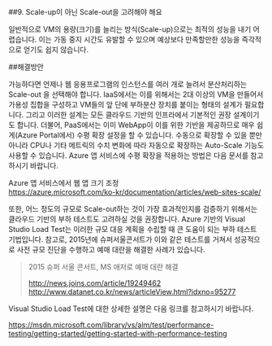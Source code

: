 ##9. Scale-up이 아닌 Scale-out을 고려해야 해요

일반적으로 VM의 용량(크기)를 늘리는 방식(Scale-up)으로는 최적의 성능을 내기 어렵습니다. 이는 가동 중지 시간도 유발할 수 있으며 예상보다 만족할만한 성능을 즉각적으로 얻기도 쉽지 않습니다.

##해결방안

가능하다면 언제나 웹 응용프로그램의 인스턴스를 여러 개로 늘려서 분산처리하는 Scale-out 을 선택해야 합니다. IaaS에서는 이를 위해서는 2대 이상의 VM을 만들어서 가용성 집합을 구성하고 VM들의 앞 단에 부하분산 장치를 붙이는 형태의 설계가 필요합니다. 그리고 이러한 설계는 모든 클라우드 기반의 인프라에서 기본적인 권장 설계이기도 합니다. 더불어, PaaS에서는 이미 WebApp이 이를 위한 기반을 제공하므로 매우 쉽게(Azure Portal에서) 수평 확장 설정을 할 수 있습니다. 수동으로 확장할 수 있을 뿐만 아니라 CPU나 기타 메트릭의 수치 변화에 따라 자동으로 확장하는 Auto-Scale 기능도 사용할 수 있습니다. Azure 앱 서비스에 수평 확장을 적용하는 방법은 다음 문서를 참고하시기 바랍니다.

Azure 앱 서비스에서 웹 앱 크기 조정     
https://azure.microsoft.com/ko-kr/documentation/articles/web-sites-scale/

또한, 어느 정도의 규모로 Scale-out하는 것이 가장 효과적인지를 검증하기 위해서는 클라우드 기반의 부하 테스트도 고려하실 것을 권장합니다.  Azure 기반의 Visual Studio Load Test는 이러한 규모 대응 계획을 수립할 때 큰 도움이 되는 부하 테스트 기법입니다. 참고로, 2015년에 슈퍼서울콘서트가 이와 같은 테스트를 거쳐서 성공적으로 사전 규모 진단을 수행하고 예매 대란을 해결한 사례가 있습니다.

> 2015 슈퍼 서울 콘서트, MS 애저로 예매 대란 해결
>
>http://news.joins.com/article/19249462  
>http://www.datanet.co.kr/news/articleView.html?idxno=95277 

Visual Studio Load Test에 대한 상세한 설명은 다음 링크를 참고하시기 바랍니다.

https://msdn.microsoft.com/library/vs/alm/test/performance-testing/getting-started/getting-started-with-performance-testing 
